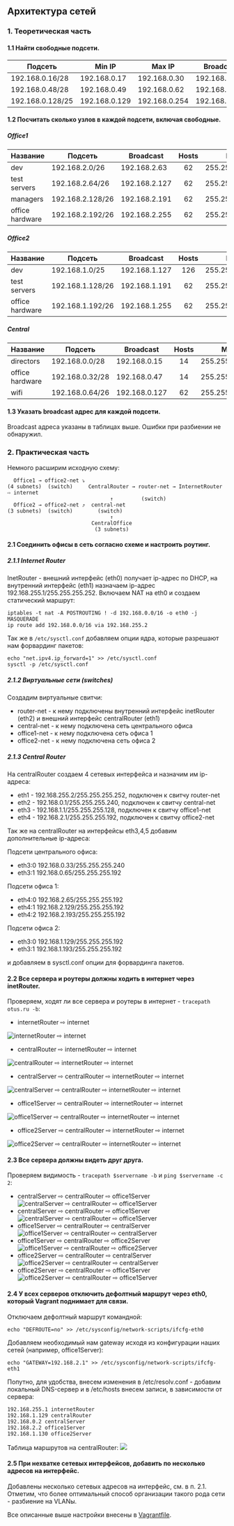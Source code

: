 ## Архитектура сетей

### 1. Теоретическая часть

#### 1.1 Найти свободные подсети.

|Подсеть|Min IP|Max IP|Broadcast|Hosts|Mask|
|---|---|---|---|:---:|---|
|192.168.0.16/28|192.168.0.17|192.168.0.30|192.168.0.31|14|255.255.255.240|
|192.168.0.48/28|192.168.0.49|192.168.0.62|192.168.0.63|14|255.255.255.240|
|192.168.0.128/25|192.168.0.129|192.168.0.254|192.168.0.254|126|255.255.255.128|

#### 1.2 Посчитать сколько узлов в каждой подсети, включая свободные.

##### Office1

|Название|Подсеть|Broadcast|Hosts|Mask|
|---|---|---|:---:|---|
|dev|192.168.2.0/26|192.168.2.63|62|255.255.255.192|
|test servers|192.168.2.64/26|192.168.2.127|62|255.255.255.192|
|managers|192.168.2.128/26|192.168.2.191|62|255.255.255.192|
|office hardware|192.168.2.192/26|192.168.2.255|62|255.255.255.192|

##### Office2

|Название|Подсеть|Broadcast|Hosts|Mask|
|---|---|---|:---:|---|
|dev|192.168.1.0/25|192.168.1.127|126|255.255.255.128|
|test servers|192.168.1.128/26|192.168.1.191|62|255.255.255.192|
|office hardware|192.168.1.192/26|192.168.1.255|62|255.255.255.192|


##### Central

|Название|Подсеть|Broadcast|Hosts|Mask|
|---|---|---|:---:|---|
|directors|192.168.0.0/28|192.168.0.15|14|255.255.255.240|
|office hardware|192.168.0.32/28|192.168.0.47|14|255.255.255.240|
|wifi|192.168.0.64/26|192.168.0.127|62|255.255.255.192|


#### 1.3 Указать broadcast адрес для каждой подсети.

Broadcast адреса указаны в таблицах выше. Ошибки при разбиении не обнаружил.

### 2. Практическая часть

Немного расширим исходную схему:

```sequence
  Office1 → office2-net ⤵
(4 subnets)  (switch)     CentralRouter → router-net → InternetRouter ⇨ internet
                                 ↑         (switch)
  Office2 → office2-net ⤴  central-net  
(3 subnets)  (switch)        (switch)    
                                 ↑
                           CentralOffice
                            (3 subnets)
```


#### 2.1 Соединить офисы в сеть согласно схеме и настроить роутинг.

##### 2.1.1 Internet Router

InetRouter - внешний интерфейс (eth0) получает ip-адрес по DHCP, на внутренний интерфейс (eth1) назначаем ip-адрес 192.168.255.1/255.255.255.252. Включаем NAT на eth0 и создаем статический маршрут: 

```
iptables -t nat -A POSTROUTING ! -d 192.168.0.0/16 -o eth0 -j MASQUERADE
ip route add 192.168.0.0/16 via 192.168.255.2
```

Так же в `/etc/sysctl.conf` добавляем опции ядра, которые разрешают нам форвардинг пакетов:

```
echo "net.ipv4.ip_forward=1" >> /etc/sysctl.conf
sysctl -p /etc/sysctl.conf
```

##### 2.1.2 Виртуальные сети (switches)

Создадим виртуальные свитчи:

- router-net - к нему подключены внутренний интерфейс inetRouter (eth2) и внешний интерфейс centralRouter (eth1)
- central-net - к нему подключена сеть центрального офиса
- office1-net - к нему подключена сеть офиса 1
- office2-net - к нему подключена сеть офиса 2

##### 2.1.3 Сentral Router

На centralRouter создаем 4 сетевых интерфейса и назначим им ip-адреса:

- eth1 - 192.168.255.2/255.255.255.252, подключен к свитчу router-net
- eth2 - 192.168.0.1/255.255.255.240, подключен к свитчу central-net
- eth3 - 192.168.1.1/255.255.255.128, подключен к свитчу office1-net
- eth4 - 192.168.2.1/255.255.255.192, подключен к свитчу office2-net

Так же на centralRouter на интерфейсы eth3,4,5 добавим дополнительные ip-адреса:

Подсети центрального офиса:
- eth3:0 192.168.0.33/255.255.255.240
- eth3:1 192.168.0.65/255.255.255.192

Подсети офиса 1:
- eth4:0 192.168.2.65/255.255.255.192
- eth4:1 192.168.2.129/255.255.255.192
- eth4:2 192.168.2.193/255.255.255.192

Подсети офиса 2:
- eth3:0 192.168.1.129/255.255.255.192
- eth3:1 192.168.1.193/255.255.255.192

и добавляем в sysctl.conf опции для форвардинга пакетов.

#### 2.2 Все сервера и роутеры должны ходить в интернет через inetRouter.

Проверяем, ходят ли все сервера и роутеры в интернет - `tracepath otus.ru -b`:

- internetRouter ⇨ internet

![internetRouter ⇨ internet](pic/pic01.png)

- centralRouter ⇨ internetRouter ⇨ internet

![centralRouter ⇨ internetRouter ⇨ internet](pic/pic02.png)

- centralServer ⇨ centralRouter ⇨ internetRouter ⇨ internet

![centralServer ⇨ centralRouter ⇨ internetRouter ⇨ internet](pic/pic03.png)

- office1Server ⇨ centralRouter ⇨ internetRouter ⇨ internet

![office1Server ⇨ centralRouter ⇨ internetRouter ⇨ internet](pic/pic04.png)

- office2Server ⇨ centralRouter ⇨ internetRouter ⇨ internet

![office2Server ⇨ centralRouter ⇨ internetRouter ⇨ internet](pic/pic05.png)

#### 2.3 Все сервера должны видеть друг друга.

Проверяем видимость - `tracepath $servername -b` и `ping $servername -c 2`:

- centralServer ⇨ centralRouter ⇨ office1Server
![centralServer ⇨ centralRouter ⇨ office1Server](pic/pic07.png)
- centralServer ⇨ centralRouter ⇨ office1Server
![centralServer ⇨ centralRouter ⇨ office1Server](pic/pic06.png)
- office1Server ⇨ centralRouter ⇨ centralServer
![office1Server ⇨ centralRouter ⇨ centralServer](pic/pic08.png)
- office1Server ⇨ centralRouter ⇨ office2Server
![office1Server ⇨ centralRouter ⇨ office2Server](pic/pic09.png)
- office2Server ⇨ centralRouter ⇨ centralServer
![office2Server ⇨ centralRouter ⇨ centralServer](pic/pic11.png)
- office2Server ⇨ centralRouter ⇨ office1Server
![office2Server ⇨ centralRouter ⇨ office1Server](pic/pic10.png)

#### 2.4 У всех серверов отключить дефолтный маршрут через eth0, который Vagrant поднимает для связи.

Отключаем дефолтный маршрут командной:

```
echo "DEFROUTE=no" >> /etc/sysconfig/network-scripts/ifcfg-eth0 
```

Добавляем необходимый нам gateway исходя из конфигурации наших сетей (например, office1Server):

```
echo "GATEWAY=192.168.2.1" >> /etc/sysconfig/network-scripts/ifcfg-eth1
```

Попутно, для удобства, внесем изменения в /etc/resolv.conf - добавим локальный DNS-сервер и в /etc/hosts внесем записи, в зависимости от сервера:

```
192.168.255.1 internetRouter
192.168.1.129 centralRouter
192.168.0.2 centralServer
192.168.2.2 office1Server
192.168.1.130 office2Server
```
Таблица маршрутов на centralRouter:
![](pic/pic12.png)

#### 2.5 При нехватке сетевых интерфейсов, добавить по несколько адресов на интерфейс.

Добавлены несколько сетевых адресов на интерфейс, см. в п. 2.1. Отметим, что более оптимальный способ организации такого рода сети - разбиение на VLANы. 

Все описанные выше настройки внесены в [Vagrantfile](Vagrantfile).